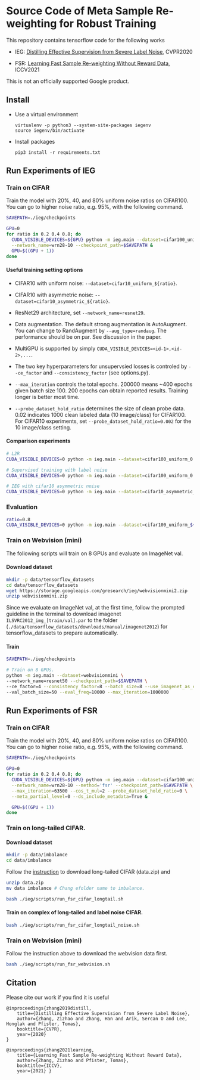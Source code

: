 # Source Code of Meta Sample Re-weighting for Robust Training

This repository contains tensorflow code for the following works

-   IEG:
    [Distilling Effective Supervision from Severe Label Noise](https://arxiv.org/pdf/1910.00701.pdf),
    CVPR2020

-   FSR:
    [Learning Fast Sample Re-weighting Without Reward Data](https://arxiv.org/pdf/2109.03216.pdf),
    ICCV2021

This is not an officially supported Google product.

## Install

-   Use a virtual environment

    ```
    virtualenv -p python3 --system-site-packages iegenv
    source iegenv/bin/activate
    ```

-   Install packages

    ```
    pip3 install -r requirements.txt
    ```

## Run Experiments of IEG

### Train on CIFAR

Train the model with 20%, 40, and 80% uniform noise ratios on CIFAR100. You can
go to higher noise ratio, e.g. 95%, with the following command.

```bash
SAVEPATH=./ieg/checkpoints

GPU=0
for ratio in 0.2 0.4 0.8; do
  CUDA_VISIBLE_DEVICES=${GPU} python -m ieg.main --dataset=cifar100_uniform_${ratio}\
  --network_name=wrn28-10 --checkpoint_path=$SAVEPATH &
  GPU=$((GPU + 1))
done
```

#### Useful training setting options

-   CIFAR10 with uniform noise: `--dataset=cifar10_uniform_${ratio}`.

-   CIFAR10 with asymmetric noise: `--dataset=cifar10_asymmetric_${ratio}`.

-   ResNet29 architecture, set `--network_name=resnet29`.

-   Data augmentation. The default strong augmentation is AutoAugment. You can
    change to RandAugment by `--aug_type=randaug`. The performance should be on
    par. See discussion in the paper.

-   MultiGPU is supported by simply `CUDA_VISIBLE_DEVICES=<id-1>,<id-2>,...`.

-   The two key hyperparameters for unsupervsied losses is controled by
    `--ce_factor` and `--consistency_factor` (see options.py).

-   `--max_iteration` controls the total epochs. 200000 means ~400 epochs given
    batch size 100. 200 epochs can obtain reported results. Training longer is
    better most time.

-   `--probe_dataset_hold_ratio` determines the size of clean probe data. 0.02
    indicates 1000 clean labeled data (10 image/class) for CIFAR100. For CIFAR10
    experiments, set `--probe_dataset_hold_ratio=0.002` for the 10 image/class
    setting.

#### Comparison experiments

```bash
# L2R
CUDA_VISIBLE_DEVICES=0 python -m ieg.main --dataset=cifar100_uniform_0.8 --method=l2r --checkpoint_path=${SAVEPATH}

# Supervised training with label noise
CUDA_VISIBLE_DEVICES=0 python -m ieg.main --dataset=cifar100_uniform_0.8 --method=supervised --checkpoint_path=${SAVEPATH}

# IEG with cifar10 asymmetric noise
CUDA_VISIBLE_DEVICES=0 python -m ieg.main --dataset=cifar10_asymmetric_0.4 --network_name=resnet29 --probe_dataset_hold_ratio=0.002 --checkpoint_path=${SAVEPATH}
```

### Evaluation

```bash
ratio=0.8
CUDA_VISIBLE_DEVICES=0 python -m ieg.main --dataset=cifar100_uniform_${ratio} --network_name=wrn28-10 --mode=evaluation --checkpoint_path=${SAVEPATH}
```

### Train on Webvision (mini)

The following scripts will train on 8 GPUs and evaluate on ImageNet val.

#### Download dataset

```bash
mkdir -p data/tensorflow_datasets
cd data/tensorflow_datasets
wget https://storage.googleapis.com/gresearch/ieg/webvisionmini2.zip
unzip webvisionmini.zip
```

Since we evaluate on ImageNet val, at the first time, follow the prompted
guideline in the terminal to download imagenet `ILSVRC2012_img_[train/val].par`
to the folder (`./data/tensorflow_datasets/downloads/manual/imagenet2012`) for
tensorflow_datasets to prepare automatically.

#### Train

```bash
SAVEPATH=./ieg/checkpoints

# Train on 8 GPUs.
python -m ieg.main --dataset=webvisionmini \
--network_name=resnet50 --checkpoint_path=$SAVEPATH \
--ce_factor=4 --consistency_factor=8 --batch_size=8 --use_imagenet_as_eval=true \
--val_batch_size=50 --eval_freq=10000 --max_iteration=1000000
```

## Run Experiments of FSR

### Train on CIFAR

Train the model with 20%, 40, and 80% uniform noise ratios on CIFAR100. You can
go to higher noise ratio, e.g. 95%, with the following command.

```bash
SAVEPATH=./ieg/checkpoints

GPU=0
for ratio in 0.2 0.4 0.8; do
  CUDA_VISIBLE_DEVICES=${GPU} python -m ieg.main --dataset=cifar100_uniform_${ratio}\
  --network_name=wrn28-10 --method='fsr' --checkpoint_path=$SAVEPATH \
  --max_iteration=63500 --cos_t_mul=2 --probe_dataset_hold_ratio=0 \
  --meta_partial_level=0 --ds_include_metadata=True &

  GPU=$((GPU + 1))
done
```

### Train on long-tailed CIFAR.

#### Download dataset

```bash
mkdir -p data/imbalance
cd data/imbalance
```

Follow the
[instruction](https://github.com/richardaecn/class-balanced-loss#datasets) to
download long-tailed CIFAR (data.zip) and

```bash
unzip data.zip
mv data imbalance # Chang efolder name to imbalance.
```

```bash
bash ./ieg/scripts/run_fsr_cifar_longtail.sh
```

#### Train on complex of long-tailed and label noise CIFAR.

```bash
bash ./ieg/scripts/run_fsr_cifar_longtail_noise.sh
```

### Train on Webvision (mini)

Follow the instruction above to download the webvision data first.

```bash
bash ./ieg/scripts/run_fsr_webvision.sh
```

## Citation

Please cite our work if you find it is useful

```
@inproceedings{zhang2019distill,
    title={Distilling Effective Supervision from Severe Label Noise},
    author={Zhang, Zizhao and Zhang, Han and Arik, Sercan O and Lee, Honglak and Pfister, Tomas},
    booktitle={CVPR},
    year={2020}
}

@inproceedings{zhang2021learning,
    title={Learning Fast Sample Re-weighting Without Reward Data},
    author={Zhang, Zizhao and Pfister, Tomas},
    booktitle={ICCV},
    year={2021} }

```
